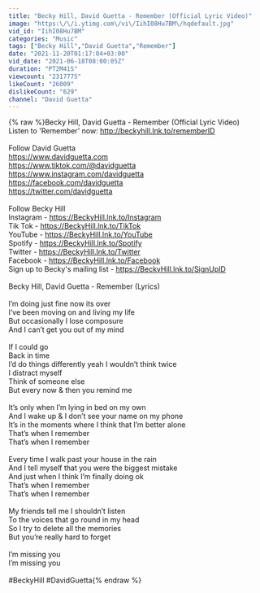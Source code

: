 ```yaml
---
title: "Becky Hill, David Guetta - Remember (Official Lyric Video)"
image: "https:\/\/i.ytimg.com\/vi\/IihI08Hu7BM\/hqdefault.jpg"
vid_id: "IihI08Hu7BM"
categories: "Music"
tags: ["Becky Hill","David Guetta","Remember"]
date: "2021-11-20T01:17:04+03:00"
vid_date: "2021-06-18T08:00:05Z"
duration: "PT2M41S"
viewcount: "2317775"
likeCount: "26009"
dislikeCount: "629"
channel: "David Guetta"
---
```

{% raw %}Becky Hill, David Guetta - Remember (Official Lyric Video)<br />Listen to 'Remember' now: <a rel="nofollow" target="blank" href="http://beckyhill.lnk.to/rememberID">http://beckyhill.lnk.to/rememberID</a><br /><br />Follow David Guetta<br /><a rel="nofollow" target="blank" href="https://www.davidguetta.com">https://www.davidguetta.com</a><br /><a rel="nofollow" target="blank" href="https://www.tiktok.com/@davidguetta">https://www.tiktok.com/@davidguetta</a><br /><a rel="nofollow" target="blank" href="https://www.instagram.com/davidguetta">https://www.instagram.com/davidguetta</a><br /><a rel="nofollow" target="blank" href="https://facebook.com/davidguetta">https://facebook.com/davidguetta</a><br /><a rel="nofollow" target="blank" href="https://twitter.com/davidguetta">https://twitter.com/davidguetta</a><br /><br />Follow Becky Hill<br />Instagram - <a rel="nofollow" target="blank" href="https://BeckyHill.lnk.to/Instagram​">https://BeckyHill.lnk.to/Instagram​</a><br />Tik Tok - <a rel="nofollow" target="blank" href="https://BeckyHill.lnk.to/TikTok​">https://BeckyHill.lnk.to/TikTok​</a><br />YouTube - <a rel="nofollow" target="blank" href="https://BeckyHill.lnk.to/YouTube​">https://BeckyHill.lnk.to/YouTube​</a><br />Spotify - <a rel="nofollow" target="blank" href="https://BeckyHill.lnk.to/Spotify​">https://BeckyHill.lnk.to/Spotify​</a><br />Twitter - <a rel="nofollow" target="blank" href="https://BeckyHill.lnk.to/Twitter​">https://BeckyHill.lnk.to/Twitter​</a><br />Facebook - <a rel="nofollow" target="blank" href="https://BeckyHill.lnk.to/Facebook​">https://BeckyHill.lnk.to/Facebook​</a><br />Sign up to Becky's mailing list - <a rel="nofollow" target="blank" href="https://BeckyHill.lnk.to/SignUpID​">https://BeckyHill.lnk.to/SignUpID​</a><br /><br />Becky Hill, David Guetta - Remember (Lyrics)<br /><br />I’m doing just fine now its over <br />I’ve been moving on and living my life <br />But occasionally I lose composure <br />And I can’t get you out of my mind<br /> <br />If I could go <br />Back in time<br />I’d do things differently yeah I wouldn’t think twice<br />I distract myself<br />Think of someone else<br />But every now &amp; then you remind me<br /> <br />It’s only when I’m lying in bed on my own<br />And I wake up &amp; I don’t see your name on my phone<br />It’s in the moments where I think that I’m better alone<br />That’s when I remember <br />That’s when I remember<br /> <br />Every time I walk past your house in the rain<br />And I tell myself that you were the biggest mistake<br />And just when I think I’m finally doing ok<br />That’s when I remember <br />That’s when I remember <br /> <br />My friends tell me I shouldn’t listen<br />To the voices that go round in my head<br />So I try to delete all the memories <br />But you’re really hard to forget<br /> <br />I’m missing you<br />I’m missing you<br /><br />#BeckyHill #DavidGuetta{% endraw %}
